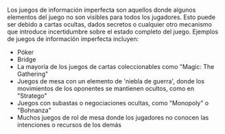 Los juegos de información imperfecta son aquellos donde algunos elementos del juego no son visibles para todos los jugadores. Esto puede ser debido a cartas ocultas, dados secretos o cualquier otro mecanismo que introduce incertidumbre sobre el estado completo del juego. Ejemplos de juegos de información imperfecta incluyen:

- Póker
- Bridge
- La mayoría de los juegos de cartas coleccionables como "Magic: The Gathering"
- Juegos de mesa con un elemento de 'niebla de guerra', donde los movimientos de los oponentes se mantienen ocultos, como en "Stratego"
- Juegos con subastas o negociaciones ocultas, como "Monopoly" o "Bohnanza"
- Muchos juegos de rol de mesa donde los jugadores no conocen las intenciones o recursos de los demás